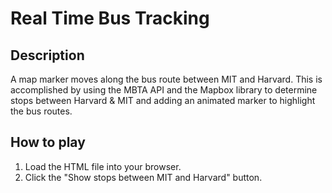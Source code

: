 # Real Time Bus Tracking

## Description

A map marker moves along the bus route between MIT and Harvard. This is accomplished by using the MBTA API and the Mapbox library to determine stops between Harvard & MIT and adding an animated marker to highlight the bus routes.
## How to play
  1.  Load the HTML file into your browser.
  2.  Click the "Show stops between MIT and Harvard" button.


